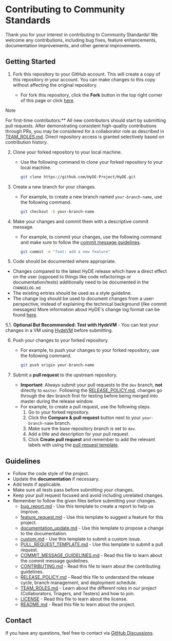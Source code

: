 # Contributing to Community Standards

Thank you for your interest in contributing to Community Standards! We welcome any contributions, including bug fixes, feature enhancements, documentation improvements, and other general improvements.

## Getting Started

1. Fork this repository to your GitHub account. This will create a copy of this repository in your account. You can make changes to this copy without affecting the original repository.

   - For fork this repository, click the **Fork** button in the top right corner of this page or click [here](https://github.com/HyDE-Project/HyDE/fork).

> [!NOTE]
> For first-time contributors:** All new contributors should start by submitting pull requests. After demonstrating consistent high-quality contributions through PRs, you may be considered for a collaborator role as described in [TEAM_ROLES.md](https://github.com/HyDE-Project/HyDE/blob/master/TEAM_ROLES.md). Direct repository access is granted selectively based on contribution history.

2. Clone your forked repository to your local machine.

   - Use the following command to clone your forked repository to your local machine.

     ```bash
     git clone https://github.com/HyDE-Project/HyDE.git
     ```

3. Create a new branch for your changes.

   - For example, to create a new branch named `your-branch-name`, use the following command.

     ```bash
     git checkout -b your-branch-name
     ```

4. Make your changes and commit them with a descriptive commit message.

   - For example, to commit your changes, use the following command and make sure to follow the [commit message guidelines](https://github.com/HyDE-Project/HyDE/blob/master/COMMIT_MESSAGE_GUIDELINES.md).

     ```bash
     git commit -m "feat: add a new feature"
     ```

5. Code should be documented where appropriate.

- Changes compared to the latest HyDE release which have a direct effect on the user (opposed to things like code refactorings or documentation/tests) additionally need to be documented in the `CHANGELOG.md`
- The existing entries should be used as a style guideline.
- The change log should be used to document changes from a user-perspective, instead of explaining the technical background (like commit messages) More information about HyDE's change log format can be found [here](https://keepachangelog.com/).

5.1. **Optional But Recommended: Test with HydeVM** - You can test your changes in a VM using [HydeVM](Scripts/hydevm/README.md) before submitting.

6. Push your changes to your forked repository.

   - For example, to push your changes to your forked repository, use the following command.

     ```bash
     git push origin your-branch-name
     ```

7. Submit a **pull request** to the upstream repository.
   - **Important**: Always submit your pull requests to the `dev` branch, **not** directly to `master`. Following the [RELEASE_POLICY.md](https://github.com/HyDE-Project/HyDE/blob/master/RELEASE_POLICY.md), changes go through the dev branch first for testing before being merged into master during the release window.
   - For example, to create a pull request, use the following steps.
     1. Go to your forked repository.
     2. Click the **Compare & pull request** button next to your `your-branch-name` branch.
     3. Make sure the base repository branch is set to `dev`.
     4. Add a title and description for your pull request.
     5. Click **Create pull request** and remember to add the relevant labels with using the [pull request template](https://github.com/HyDE-Project/HyDE/blob/master/.github/PULL_REQUEST_TEMPLATE.md).

## Guidelines

- Follow the code style of the project.
- Update the **documentation** if necessary.
- Add tests if applicable.
- Make sure all tests pass before submitting your changes.
- Keep your pull request focused and avoid including unrelated changes.
- Remember to follow the given files before submitting your changes.
  - [bug_report.md](https://github.com/HyDE-Project/HyDE/blob/master/.github/ISSUE_TEMPLATE/bug_report.md) - Use this template to create a report to help us improve.
  - [feature_request.md](https://github.com/HyDE-Project/HyDE/blob/master/.github/ISSUE_TEMPLATE/feature_request.md) - Use this template to suggest a feature for this project.
  - [documentation_update.md](https://github.com/HyDE-Project/HyDE/blob/master/.github/ISSUE_TEMPLATE/documentation_update.md) - Use this template to propose a change to the documentation.
  - [custom.md](https://github.com/HyDE-Project/HyDE/blob/master/.github/ISSUE_TEMPLATE/custom.md) - Use this template to submit a custom issue.
  - [PULL_REQUEST_TEMPLATE.md](https://github.com/HyDE-Project/HyDE/blob/master/.github/PULL_REQUEST_TEMPLATE.md) - Use this template to submit a pull request.
  - [COMMIT_MESSAGE_GUIDELINES.md](https://github.com/HyDE-Project/HyDE/blob/master/COMMIT_MESSAGE_GUIDELINES.md) - Read this file to learn about the commit message guidelines.
  - [CONTRIBUTING.md](https://github.com/HyDE-Project/HyDE/blob/master/CONTRIBUTING.md) - Read this file to learn about the contributing guidelines.
  - [RELEASE_POLICY.md](https://github.com/HyDE-Project/HyDE/blob/master/RELEASE_POLICY.md) - Read this file to understand the release cycle, branch management, and deployment schedule.
  - [TEAM_ROLES.md](https://github.com/HyDE-Project/HyDE/blob/master/TEAM_ROLES.md) - Learn about the different roles in our project (Collaborators, Triagers, and Testers) and how to join.
  - [LICENSE](https://github.com/HyDE-Project/HyDE/blob/master/LICENSE) - Read this file to learn about the license.
  - [README.md](https://github.com/HyDE-Project/HyDE/blob/master/README.md) - Read this file to learn about the project.

## Contact

If you have any questions, feel free to contact via [GitHub Discussions](https://github.com/HyDE-Project/HyDE/discussions).
